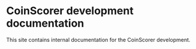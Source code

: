 # CoinScorer development documentation

This site contains internal documentation for the CoinScorer development.